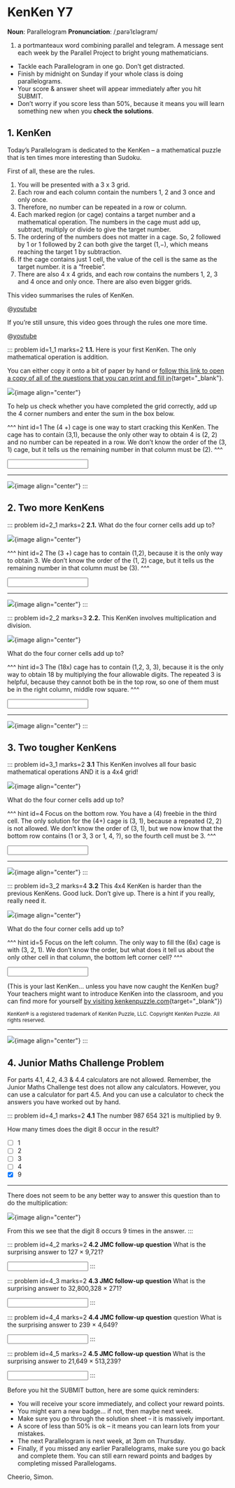 # KenKen Y7

<div class="dictionary">

__Noun__: Parallelogram
__Pronunciation__: /ˌparəˈlɛləɡram/

1. a portmanteaux word combining parallel and telegram. A message sent each
week by the Parallel Project to bright young mathematicians.

</div>

*	Tackle each Parallelogram in one go. Don’t get distracted.
*	Finish by midnight on Sunday if your whole class is doing parallelograms.
*	Your score & answer sheet will appear immediately after you hit SUBMIT.
*	Don’t worry if you score less than 50%, because it means you will learn something new when you __check the solutions__.


## 1. KenKen

Today’s Parallelogram is dedicated to the KenKen – a mathematical puzzle that is ten times more interesting than Sudoku.  

First of all, these are the rules.  

1.	You will be presented with a 3 x 3 grid.  
2.	Each row and each column contain the numbers 1, 2 and 3 once and only once.  
3.	Therefore, no number can be repeated in a row or column.  
4.	Each marked region (or cage) contains a target number and a mathematical operation. The numbers in the cage must add up, subtract, multiply or divide to give the target number.   
5.	The ordering of the numbers does not matter in a cage. So, 2 followed by 1 or 1 followed by 2 can both give the target (1,−), which means reaching the target 1 by subtraction.  
6.	If the cage contains just 1 cell, the value of the cell is the same as the target number. it is a “freebie”.  
7.	There are also 4 x 4 grids, and each row contains the numbers 1, 2, 3 and 4 once and only once. There are also even bigger grids.  

This video summarises the rules of KenKen.

@[youtube](vbmohVTtDgs?rel=0&start=19&end=133)

If you’re still unsure, this video goes through the rules one more time.

@[youtube](q2Un71kE2Xs?rel=0)

::: problem id=1_1 marks=2
__1.1.__ Here is your first KenKen. The only mathematical operation is addition.

You can either copy it onto a bit of paper by hand or [follow this link to open a copy of all of the questions that you can print and fill in](https://parallel.org.uk/resources/7-11-kenken/7-11-kenken.pdf){target="_blank"}.

![](/resources/7-11-kenken/1-1-kenken.png){image align="center"}

To help us check whether you have completed the grid correctly, add up the 4 corner numbers and enter the sum in the box below.

^^^ hint id=1
The (4 +) cage is one way to start cracking this KenKen. The cage has to contain (3,1), because the only other way to obtain 4 is (2, 2) and no number can be repeated in a row. We don’t know the order of the (3, 1) cage, but it tells us the remaining number in that column must be (2).
^^^

<input type="number" solution="8"/>

---

![](/resources/7-11-kenken/1-1-kenken-answer.png){image align="center"}
:::


## 2.	Two more KenKens

::: problem id=2_1 marks=2
__2.1.__ What do the four corner cells add up to?

![](/resources/7-11-kenken/2-1-kenken.png){image align="center"}

^^^ hint id=2
The (3 +) cage has to contain (1,2), because it is the only way to obtain 3. We don’t know the order of the (1, 2) cage, but it tells us the remaining number in that column must be (3).
^^^

<input type="number" solution="9"/>

---

![](/resources/7-11-kenken/2-1-kenken-answer.png){image align="center"}
:::

::: problem id=2_2 marks=3
__2.2.__ This KenKen involves multiplication and division.

![](/resources/7-11-kenken/2-2-kenken.png){image align="center"}

What do the four corner cells add up to?

^^^ hint id=3
The (18x) cage has to contain (1,2, 3, 3), because it is the only way to obtain 18 by multiplying the four allowable digits. The repeated 3 is helpful, because they cannot both be in the top row, so one of them must be in the right column, middle row square.
^^^

<input type="number" solution="8"/>

---

![](/resources/7-11-kenken/2-2-kenken-answer.png){image align="center"}
:::


## 3.	Two tougher KenKens

::: problem id=3_1 marks=2
__3.1__ This KenKen involves all four basic mathematical operations AND it is a 4x4 grid!

![](/resources/7-11-kenken/3-1-kenken.png){image align="center"}

What do the four corner cells add up to?

^^^ hint id=4
Focus on the bottom row. You have a (4) freebie in the third cell. The only solution for the (4+) cage is (3, 1), because a repeated (2, 2) is not allowed. We don’t know the order of (3, 1), but we now know that the bottom row contains (1 or 3, 3 or 1, 4, ?), so the fourth cell must be 3.
^^^

<input type="number" solution="11"/>

---

![](/resources/7-11-kenken/3-1-kenken-answer.png){image align="center"}
:::

::: problem id=3_2 marks=4
__3.2__ This 4x4 KenKen is harder than the previous KenKens. Good luck. Don’t give up. There is a hint if you really, really need it.

![](/resources/7-11-kenken/3-2-kenken.png){image align="center"}

What do the four corner cells add up to?

^^^ hint id=5
Focus on the left column. The only way to fill the (6x) cage is with (3, 2, 1). We don’t know the order, but what does it tell us about the only other cell in that column, the bottom left corner cell?
^^^

<input type="number" solution="10"/>

(This is your last KenKen... unless you have now caught the KenKen bug? Your teachers might want to introduce KenKen into the classroom, and you can find more for yourself [by visiting kenkenpuzzle.com](http://www.kenkenpuzzle.com){target="_blank"})

<sup>KenKen® is a registered trademark of KenKen Puzzle, LLC. Copyright KenKen Puzzle. All rights reserved.</sup>

---

![](/resources/7-11-kenken/3-2-kenken-answer.png){image align="center"}
:::


## 4.	Junior Maths Challenge Problem
<!--- (2014) Q4 --->

For parts 4.1, 4.2, 4.3 & 4.4 calculators are not allowed. Remember, the Junior Maths Challenge test does not allow any calculators. However, you can use a calculator for part 4.5. And you can use a calculator to check the answers you have worked out by hand.

::: problem id=4_1 marks=2
__4.1__ The number 987 654 321 is multiplied by 9.  

How many times does the digit 8 occur in the result?

* [ ] 1
* [ ] 2
* [ ] 3
* [ ] 4
* [x] 9

---

There does not seem to be any better way to answer this question than to do the multiplication:

![](/resources/7-11-kenken/4-1-sum-answer.jpg){image align="center"}

From this we see that the digit 8 occurs 9 times in the answer.
:::

::: problem id=4_2 marks=2
__4.2 JMC follow-up question__ What is the surprising answer to 127 × 9,721?

<input type="number" solution="1,234,567"/>
:::

::: problem id=4_3 marks=2
__4.3 JMC follow-up question__ What is the surprising answer to 32,800,328 × 271?

<input type="number" solution="8,888,888,888"/>
:::

::: problem id=4_4 marks=2
__4.4 JMC follow-up question__ question What is the surprising answer to 239 × 4,649?

<input type="number" solution="1,111,111"/>
:::

::: problem id=4_5 marks=2
__4.5 JMC follow-up question__ What is the surprising answer to 21,649 × 513,239?

<input type="number" solution="11,111,111,111"/>
:::


Before you hit the SUBMIT button, here are some quick reminders:

*	You will receive your score immediately, and collect your reward points.
*	You might earn a new badge... if not, then maybe next week.
*	Make sure you go through the solution sheet – it is massively important.
*	A score of less than 50% is ok – it means you can learn lots from your mistakes.
*	The next Parallelogram is next week, at 3pm on Thursday.
*	Finally, if you missed any earlier Parallelograms, make sure you go back and complete them. You can still earn reward points and badges by completing missed Parallelogams.

Cheerio,
Simon.
